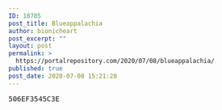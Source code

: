 ```yaml
---
ID: 18785
post_title: Blueappalachia
author: bionicheart
post_excerpt: ""
layout: post
permalink: >
  https://portalrepository.com/2020/07/08/blueappalachia/
published: true
post_date: 2020-07-08 15:21:28
---
```

<pre>506EF3545C3E</pre>